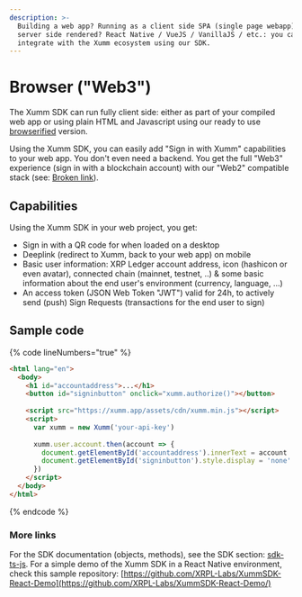 ```yaml
---
description: >-
  Building a web app? Running as a client side SPA (single page webapp) or
  server side rendered? React Native / VueJS / VanillaJS / etc.: you can
  integrate with the Xumm ecosystem using our SDK.
---
```


# Browser ("Web3")

The Xumm SDK can run fully client side: either as part of your compiled web app or using plain HTML and Javascript using our ready to use [browserified](https://xumm.app/assets/cdn/xumm.min.js) version.

Using the Xumm SDK, you can easily add "Sign in with Xumm" capabilities to your web app. You don't even need a backend. You get the full "Web3" experience (sign in with a blockchain account) with our "Web2" compatible stack (see: [Broken link](broken-reference "mention")).

## Capabilities

Using the Xumm SDK in your web project, you get:

* Sign in with a QR code for when loaded on a desktop
* Deeplink (redirect to Xumm, back to your web app) on mobile
* Basic user information: XRP Ledger account address, icon (hashicon or even avatar), connected chain (mainnet, testnet, ..) & some basic information about the end user's environment (currency, language, ...)
* An access token (JSON Web Token "JWT") valid for 24h, to actively send (push) Sign Requests (transactions for the end user to sign)

## Sample code

{% code lineNumbers="true" %}
```html
<html lang="en">
  <body>
    <h1 id="accountaddress">...</h1>
    <button id="signinbutton" onclick="xumm.authorize()"></button>
        
    <script src="https://xumm.app/assets/cdn/xumm.min.js"></script>
    <script>
      var xumm = new Xumm('your-api-key')
      
      xumm.user.account.then(account => {
        document.getElementById('accountaddress').innerText = account
        document.getElementById('signinbutton').style.display = 'none'
      })
    </script>
  </body>
</html>
```
{% endcode %}

### More links

For the SDK documentation (objects, methods), see the SDK section: [sdk-ts-js](../../js-ts-sdk/sdk-ts-js/ "mention"). For a simple demo of the Xumm SDK in a React Native environment, check this sample repository: [https://github.com/XRPL-Labs/XummSDK-React-Demo](https://github.com/XRPL-Labs/XummSDK-React-Demo/)

